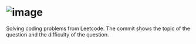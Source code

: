 # ![image](https://github.com/happynasit/Leetcode/assets/105992603/7f1c62d5-6a28-4be8-bd74-775f797c2020)


Solving coding problems from Leetcode. 
The commit shows the topic of the question and the difficulty of the question.

